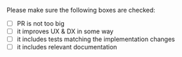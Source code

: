 Please make sure the following boxes are checked:

- [ ] PR is not too big
- [ ] it improves UX & DX in some way
- [ ] it includes tests matching the implementation changes
- [ ] it includes relevant documentation
